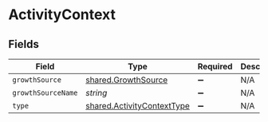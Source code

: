 # ActivityContext


## Fields

| Field                                                                           | Type                                                                            | Required                                                                        | Description                                                                     |
| ------------------------------------------------------------------------------- | ------------------------------------------------------------------------------- | ------------------------------------------------------------------------------- | ------------------------------------------------------------------------------- |
| `growthSource`                                                                  | [shared.GrowthSource](../../../sdk/models/shared/growthsource.md)               | :heavy_minus_sign:                                                              | N/A                                                                             |
| `growthSourceName`                                                              | *string*                                                                        | :heavy_minus_sign:                                                              | N/A                                                                             |
| `type`                                                                          | [shared.ActivityContextType](../../../sdk/models/shared/activitycontexttype.md) | :heavy_minus_sign:                                                              | N/A                                                                             |